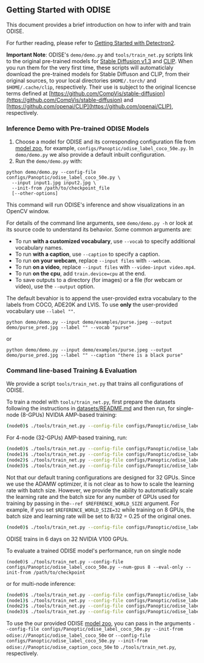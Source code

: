 ## Getting Started with ODISE

This document provides a brief introduction on how to infer with and train ODISE.

For further reading, please refer to [Getting Started with Detectron2](https://github.com/facebookresearch/detectron2/blob/master/GETTING_STARTED.md).

**Important Note**: ODISE's `demo/demo.py` and `tools/train_net.py` scripts link to the original pre-trained models for [Stable Diffusion v1.3](https://huggingface.co/CompVis/stable-diffusion-v-1-3-original/resolve/main/sd-v1-3.ckpt) and [CLIP](https://openaipublic.azureedge.net/clip/models/3035c92b350959924f9f00213499208652fc7ea050643e8b385c2dac08641f02/ViT-L-14-336px.pt). When you run them for the very first time, these scripts will automaticlaly download the pre-trained models for Stable Diffuson and CLIP, from their original sources, to your local directories `$HOME/.torch/` and `$HOME/.cache/clip`, respectively. Their use is subject to the original licencse terms defined at [https://github.com/CompVis/stable-diffusion](https://github.com/CompVis/stable-diffusion) and [https://github.com/openai/CLIP](https://github.com/openai/CLIP), respectively.


### Inference Demo with Pre-trained ODISE Models

1. Choose a model for ODISE and its corresponding configuration file from
  [model zoo](README.md#model-zoo),
  for example, `configs/Panoptic/odise_label_coco_50e.py`. 
  In `demo/demo.py` we also provide a default inbuilt configuration. 
2. Run the `demo/demo.py` with:
```
python demo/demo.py --config-file configs/Panoptic/odise_label_coco_50e.py \
  --input input1.jpg input2.jpg \
  --init-from /path/to/checkpoint_file
  [--other-options]
```
This command will run ODISE's inference and show visualizations in an OpenCV window.

For details of the command line arguments, see `demo/demo.py -h` or look at its source code
to understand its behavior. Some common arguments are:
* To run __with a customized vocabulary__, use `--vocab` to specify additional vocabulary names.
* To run __with a caption__, use `--caption` to specify a caption.
* To run __on your webcam__, replace `--input files` with `--webcam`.
* To run __on a video__, replace `--input files` with `--video-input video.mp4`.
* To run __on the cpu__, add `train.device=cpu` at the end.
* To save outputs to a directory (for images) or a file (for webcam or video), use the `--output` option.

The default bevahior is to append the user-provided extra vocabulary to the labels from COCO, ADE20K and LVIS.
To use **only** the user-provided vocabulary use `--label ""`.

```
python demo/demo.py --input demo/examples/purse.jpeg --output demo/purse_pred.jpg --label "" --vocab "purse"
```

or

```
python demo/demo.py --input demo/examples/purse.jpeg --output demo/purse_pred.jpg --label "" --caption "there is a black purse"
```

### Command line-based Training & Evaluation

We provide a script `tools/train_net.py` that trains all configurations of ODISE.

To train a model with `tools/train_net.py`, first prepare the datasets following the instructions in
[datasets/README.md](./datasets/README.md) and then run, for single-node (8-GPUs) NVIDIA AMP-based training:
```bash
(node0)$ ./tools/train_net.py --config-file configs/Panoptic/odise_label_coco_50e.py --num-gpus 8 --amp 
```
For 4-node (32-GPUs) AMP-based training, run: 
```bash
(node0)$ ./tools/train_net.py --config-file configs/Panoptic/odise_label_coco_50e.py --machine-rank 0 --num-machines 4 --dist-url tcp://${MASTER_ADDR}:29500 --num-gpus 8 --amp
(node1)$ ./tools/train_net.py --config-file configs/Panoptic/odise_label_coco_50e.py --machine-rank 1 --num-machines 4 --dist-url tcp://${MASTER_ADDR}:29500 --num-gpus 8 --amp
(node2)$ ./tools/train_net.py --config-file configs/Panoptic/odise_label_coco_50e.py --machine-rank 2 --num-machines 4 --dist-url tcp://${MASTER_ADDR}:29500 --num-gpus 8 --amp
(node3)$ ./tools/train_net.py --config-file configs/Panoptic/odise_label_coco_50e.py --machine-rank 3 --num-machines 4 --dist-url tcp://${MASTER_ADDR}:29500 --num-gpus 8 --amp
```

Not that our default traning configurations are designed for 32 GPUs.
Since we use the ADAMW optimizer, it is not clear as to how to scale the learning rate with batch size.
However, we provide the ability to automatically scale the learning rate and the batch size for any number of GPUs used for training by passing in the`--ref $REFERENCE_WORLD_SIZE` argument. 
For example, if you set `$REFERENCE_WORLD_SIZE=32` while training on 8 GPUs, the batch size and learning rate will be set to 8/32 = 0.25 of the original ones.

```bash
(node0)$ ./tools/train_net.py --config-file configs/Panoptic/odise_label_coco_50e.py --num-gpus 8 --amp --ref 32
```

ODISE trains in 6 days on 32 NVIDIA V100 GPUs.

To evaluate a trained ODISE model's performance, run on single node
```
(node0)$ ./tools/train_net.py --config-file configs/Panoptic/odise_label_coco_50e.py --num-gpus 8 --eval-only --init-from /path/to/checkpoint
```
or for multi-node inference:
```bash
(node0)$ ./tools/train_net.py --config-file configs/Panoptic/odise_label_coco_50e.py --machine-rank 0 --num-machines 4 --dist-url tcp://${MASTER_ADDR}:29500 --num-gpus 8 --eval-only --init-from /path/to/checkpoint
(node1)$ ./tools/train_net.py --config-file configs/Panoptic/odise_label_coco_50e.py --machine-rank 1 --num-machines 4 --dist-url tcp://${MASTER_ADDR}:29500 --num-gpus 8 --eval-only --init-from /path/to/checkpoint
(node2)$ ./tools/train_net.py --config-file configs/Panoptic/odise_label_coco_50e.py --machine-rank 2 --num-machines 4 --dist-url tcp://${MASTER_ADDR}:29500 --num-gpus 8 --eval-only --init-from /path/to/checkpoint
(node3)$ ./tools/train_net.py --config-file configs/Panoptic/odise_label_coco_50e.py --machine-rank 3 --num-machines 4 --dist-url tcp://${MASTER_ADDR}:29500 --num-gpus 8 --eval-only --init-from /path/to/checkpoint
```

To use the our provided ODISE [model zoo](README.md#model-zoo), you can pass in the arguments `--config-file configs/Panoptic/odise_label_coco_50e.py --init-from odise://Panoptic/odise_label_coco_50e` or `--config-file configs/Panoptic/odise_label_coco_50e.py --init-from odise://Panoptic/odise_caption_coco_50e` to `./tools/train_net.py`, respectively.
